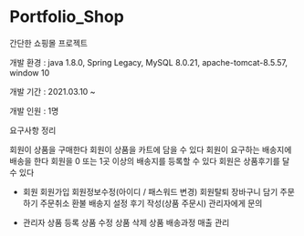 # Portfolio_Shop
간단한 쇼핑몰 프로젝트

개발 환경 : java 1.8.0, Spring Legacy, MySQL 8.0.21, apache-tomcat-8.5.57, window 10

개발 기간 : 2021.03.10 ~ 

개발 인원 : 1명

요구사항 정리

회원이 상품을 구매한다
회원이 상품을 카트에 담을 수 있다
회원이 요구하는 배송지에 배송을 한다
회원을 0 또는 1곳 이상의 배송지를 등록할 수 있다
회원은 상품후기를 달 수 있다

- 회원
	  회원가입
    회원정보수정(아이디 / 패스워드 변경)
    회원탈퇴
    장바구니 담기
    주문하기
    주문취소
    환불
    배송지 설정
    후기 작성(상품 주문시)
    관리자에게 문의	

- 관리자
    상품 등록
    상품 수정
    상품 삭제 
    상품 배송과정 
  	매출 관리
	
